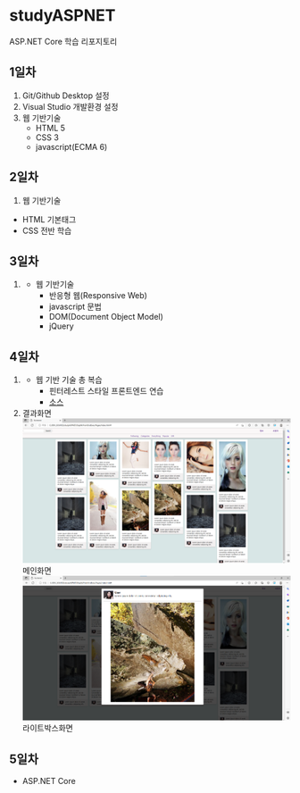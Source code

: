 # studyASPNET
ASP.NET Core 학습 리포지토리

## 1일차
1. Git/Github Desktop 설정
2. Visual Studio 개발환경 설정
3. 웹 기반기술
     - HTML 5
     - CSS 3
     - javascript(ECMA 6)
  
  
 ## 2일차
1. 웹 기반기술
- HTML 기본태그
- CSS 전반 학습

 
 ## 3일차
1. - 웹 기반기술
     - 반응형 웹(Responsive Web)
	 - javascript 문법
	 - DOM(Document Object Model)
	 - jQuery
	 
 ## 4일차
1. - 웹 기반 기술 총 복습
     - 핀터레스트 스타일 프론트엔드 연습
	 - [소스](https://github.com/SungJin-Parkk/studyASPNET/tree/main/Day04/FrontEndExec/Pages)
2.  결과화면
![메인화면](https://raw.githubusercontent.com/SungJin-Parkk/studyASPNET/main/images/html_screen01.png)	 
메인화면
![라이트박스화면](https://raw.githubusercontent.com/SungJin-Parkk/studyASPNET/main/images/html_screen02.png)
라이트박스화면	 

 
 ## 5일차
- ASP.NET Core 
 
